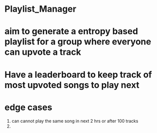 # Playlist_Manager
# aim to generate a entropy based playlist for a group where everyone can upvote a track 
# Have a leaderboard to keep track of most upvoted songs to play next
# edge cases
1. can cannot play the same song in next 2 hrs or after 100 tracks
2. 
